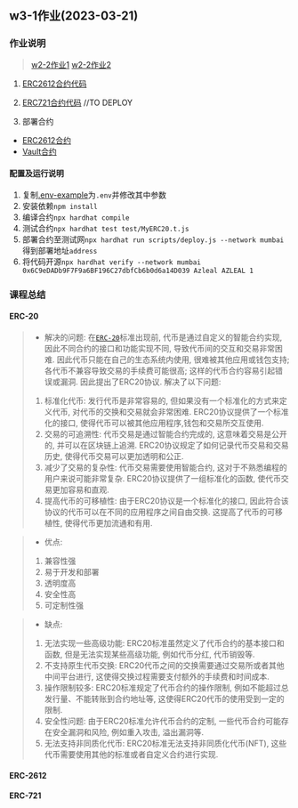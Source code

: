 ## w3-1作业(2023-03-21)

### 作业说明
> [w2-2作业1](./images/w3-1-1-assignment.png)
> [w2-2作业2](./images/w3-1-1-assignment.png)

1. [ERC2612合约代码](./contracts/MyERC20.sol)
1. [ERC721合约代码]() //TO DEPLOY

2. 部署合约
  - [ERC2612合约](https://mumbai.polygonscan.com/address/0x6C9eDADb9F7F9a6BF196C27dbfCb6b0d6a14D039#code)
  - [Vault合约](https://mumbai.polygonscan.com/address/0x7E96f5bb1dF091922F010D36293706777715e104#code)


#### 配置及运行说明
1. 复制[.env-example](./..env-example)为`.env`并修改其中参数
2. 安装依赖`npm install`
3. 编译合约`npx hardhat compile`
4. 测试合约`npx hardhat test test/MyERC20.t.js`
5. 部署合约至测试网`npx hardhat run scripts/deploy.js --network mumbai`得到部署地址`address`
6. 将代码开源`npx hardhat verify --network mumbai 0x6C9eDADb9F7F9a6BF196C27dbfCb6b0d6a14D039 Azleal AZLEAL 1`

### 课程总结

#### ERC-20
> - 解决的问题:
> 在[`ERC-20`](https://eips.ethereum.org/EIPS/eip-20)标准出现前, 代币是通过自定义的智能合约实现, 因此不同合约的接口和功能实现不同, 导致代币间的交互和交易非常困难. 因此代币只能在自己的生态系统内使用, 很难被其他应用或钱包支持; 各代币不兼容导致交易的手续费可能很高; 这样的代币合约容易引起错误或漏洞.
> 因此提出了ERC20协议. 解决了以下问题:
> 1. 标准化代币: 发行代币是非常容易的, 但如果没有一个标准化的方式来定义代币, 对代币的交换和交易就会非常困难. ERC20协议提供了一个标准化的接口, 使得代币可以被其他应用程序,钱包和交易所交互使用.
> 2. 交易的可追溯性: 代币交易是通过智能合约完成的, 这意味着交易是公开的, 并可以在区块链上追溯. ERC20协议规定了如何记录代币交易和交易历史, 使得代币交易可以更加透明和公正.
> 3. 减少了交易的复杂性: 代币交易需要使用智能合约, 这对于不熟悉编程的用户来说可能非常复杂. ERC20协议提供了一组标准化的函数, 使代币交易更加容易和直观.
> 4. 提高代币的可移植性: 由于ERC20协议是一个标准化的接口, 因此符合该协议的代币可以在不同的应用程序之间自由交换. 这提高了代币的可移植性, 使得代币更加流通和有用.

> - 优点:
> 1. 兼容性强
> 2. 易于开发和部署
> 3. 透明度高
> 4. 安全性高
> 5. 可定制性强

> - 缺点:
> 1. 无法实现一些高级功能: ERC20标准虽然定义了代币合约的基本接口和函数, 但是无法实现某些高级功能, 例如代币分红, 代币销毁等.
> 2. 不支持原生代币交换: ERC20代币之间的交换需要通过交易所或者其他中间平台进行, 这使得交换过程需要支付额外的手续费和时间成本.
> 3. 操作限制较多: ERC20标准规定了代币合约的操作限制, 例如不能超过总发行量、不能转账到合约地址等, 这使得ERC20代币的使用受到一定的限制.
> 4. 安全性问题: 由于ERC20标准允许代币合约的定制, 一些代币合约可能存在安全漏洞和风险, 例如重入攻击, 溢出漏洞等.
> 5. 无法支持非同质化代币: ERC20标准无法支持非同质化代币(NFT), 这些代币需要使用其他的标准或者自定义合约进行实现.


#### ERC-2612


#### ERC-721